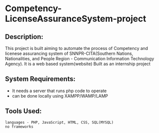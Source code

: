 # Competency-LicenseAssuranceSystem-project
## Description:
  This project is built aiming to automate the process of Competency and licenese assurancing system of SNNPR-CITA(Southern Nations, Nationalities, and People Region -    Communication Information Technology Agency).
  It is a web based system(website)
  Built as an internship project
  
## System Requirements:
  - It needs a server that runs php code to operate
  - can be done locally using XAMPP/WAMP/LAMP

## Tools Used:
    languages - PHP, JavaScript, HTML, CSS, SQL(MYSQL)
    no frameworks
